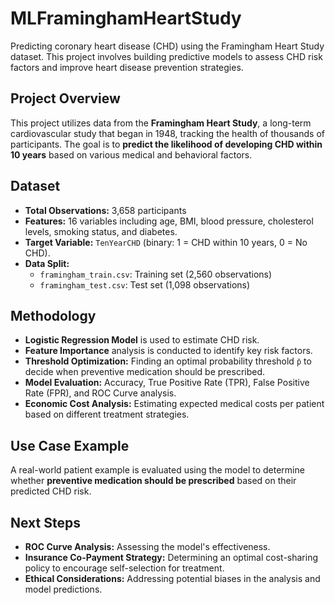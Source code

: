# **MLFraminghamHeartStudy**  
Predicting coronary heart disease (CHD) using the Framingham Heart Study dataset. This project involves building predictive models to assess CHD risk factors and improve heart disease prevention strategies.

## **Project Overview**  
This project utilizes data from the **Framingham Heart Study**, a long-term cardiovascular study that began in 1948, tracking the health of thousands of participants. The goal is to **predict the likelihood of developing CHD within 10 years** based on various medical and behavioral factors.

## **Dataset**  
- **Total Observations:** 3,658 participants  
- **Features:** 16 variables including age, BMI, blood pressure, cholesterol levels, smoking status, and diabetes.  
- **Target Variable:** `TenYearCHD` (binary: 1 = CHD within 10 years, 0 = No CHD).  
- **Data Split:**  
  - `framingham_train.csv`: Training set (2,560 observations)  
  - `framingham_test.csv`: Test set (1,098 observations)  

## **Methodology**  
- **Logistic Regression Model** is used to estimate CHD risk.  
- **Feature Importance** analysis is conducted to identify key risk factors.  
- **Threshold Optimization:** Finding an optimal probability threshold `p̄` to decide when preventive medication should be prescribed.  
- **Model Evaluation:** Accuracy, True Positive Rate (TPR), False Positive Rate (FPR), and ROC Curve analysis.  
- **Economic Cost Analysis:** Estimating expected medical costs per patient based on different treatment strategies.  

## **Use Case Example**  
A real-world patient example is evaluated using the model to determine whether **preventive medication should be prescribed** based on their predicted CHD risk.

## **Next Steps**  
- **ROC Curve Analysis:** Assessing the model's effectiveness.  
- **Insurance Co-Payment Strategy:** Determining an optimal cost-sharing policy to encourage self-selection for treatment.  
- **Ethical Considerations:** Addressing potential biases in the analysis and model predictions.  
